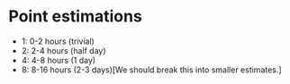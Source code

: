 # Point estimations
* 1: 0-2 hours (trivial)
* 2: 2-4 hours (half day)
* 4: 4-8 hours (1 day)
* 8: 8-16 hours (2-3 days)[We should break this into smaller estimates.]
